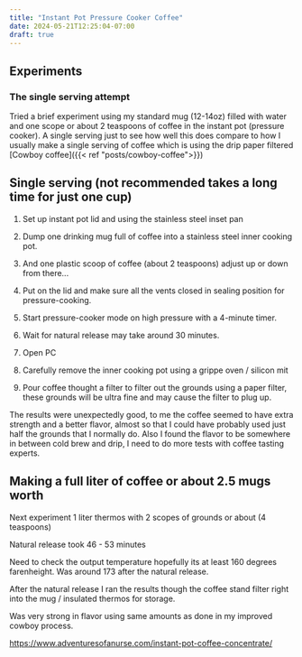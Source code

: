 ```yaml
---
title: "Instant Pot Pressure Cooker Coffee"
date: 2024-05-21T12:25:04-07:00
draft: true
---
```


## Experiments  

### The single serving attempt
Tried a brief experiment using my standard  mug (12-14oz) filled with water and one scope or about 2 teaspoons of coffee in the instant pot (pressure cooker). A single serving just to see how well this does compare to how I usually make a single serving of coffee which is using the drip paper filtered [Cowboy coffee]({{< ref "posts/cowboy-coffee">}})


## Single serving (not recommended takes a long time for just one cup)

1. Set up instant pot lid and using the stainless steel inset pan

2. Dump one drinking mug full of coffee into a stainless steel inner cooking pot.
3. And one plastic scoop of coffee (about 2 teaspoons) adjust up or down from there...
4. Put on the lid and make sure all the vents closed in sealing position for pressure-cooking.
5. Start pressure-cooker mode on high pressure with a 4-minute timer.
6. Wait for natural release may take around 30 minutes. 
7. Open PC 
8. Carefully remove the inner cooking pot using a grippe oven / silicon mit 
8. Pour coffee thought a filter to filter out the grounds using a paper filter, these grounds will be ultra fine and may cause the filter to plug up.

The results were unexpectedly good, to me the coffee seemed to have extra strength and a better flavor,
almost so that I could have probably used just half the grounds that I normally do. Also I found the flavor to be somewhere in between cold brew and drip, I need to do more tests with coffee tasting experts.


## Making a full liter of coffee or about 2.5 mugs worth 

Next experiment 1 liter thermos with 2 scopes of grounds or about (4 teaspoons)

Natural release took 46 - 53 minutes

Need to check the output temperature hopefully its at least 160 degrees farenheight. Was around 173 after the natural release.

After the natural release I ran the results though the coffee stand filter right into the mug / insulated thermos for  storage.

Was very strong in flavor using same amounts as done in my improved cowboy process.

https://www.adventuresofanurse.com/instant-pot-coffee-concentrate/